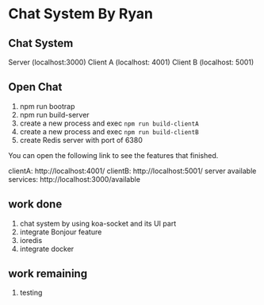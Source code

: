 # Chat System By Ryan

## Chat System

Server (localhost:3000)
Client A (localhost: 4001)
Client B (localhost: 5001)

## Open Chat
1. npm run bootrap
2. npm run build-server
3. create a new process and exec `npm run build-clientA`
4. create a new process and exec `npm run build-clientB`
5. create Redis server with port of 6380

You can open the following link to see the features that finished.

clientA: http://localhost:4001/
clientB: http://localhost:5001/
server available services: http://localhost:3000/available

## work done
1. chat system by using koa-socket and its UI part
2. integrate Bonjour feature
3. ioredis
4. integrate docker

## work remaining
1. testing